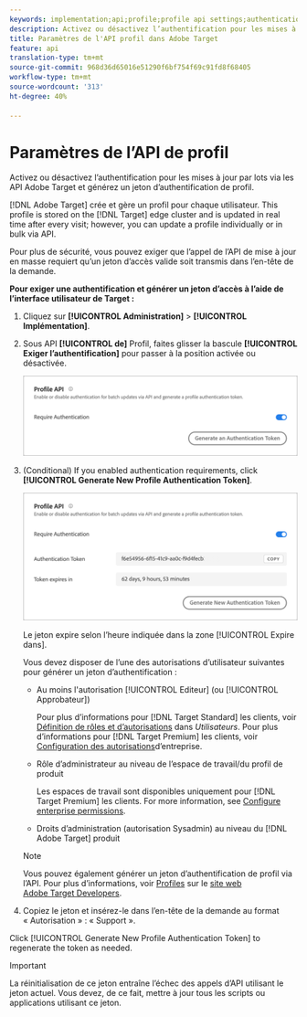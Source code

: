 ```yaml
---
keywords: implementation;api;profile;profile api settings;authentication token
description: Activez ou désactivez l’authentification pour les mises à jour par lots via les API Adobe Target et générez un jeton d’authentification de profil.
title: Paramètres de l'API profil dans Adobe Target
feature: api
translation-type: tm+mt
source-git-commit: 968d36d65016e51290f6bf754f69c91fd8f68405
workflow-type: tm+mt
source-wordcount: '313'
ht-degree: 40%

---
```



# Paramètres de l’API de profil

Activez ou désactivez l’authentification pour les mises à jour par lots via les API Adobe Target et générez un jeton d’authentification de profil.

[!DNL Adobe Target] crée et gère un profil pour chaque utilisateur. This profile is stored on the [!DNL Target] edge cluster and is updated in real time after every visit; however, you can update a profile individually or in bulk via API.

Pour plus de sécurité, vous pouvez exiger que l’appel de l’API de mise à jour en masse requiert qu’un jeton d’accès valide soit transmis dans l’en-tête de la demande.

**Pour exiger une authentification et générer un jeton d’accès à l’aide de l’interface utilisateur de Target :**

1. Cliquez sur **[!UICONTROL Administration]** > **[!UICONTROL Implémentation]**.
1. Sous API **[!UICONTROL de]** Profil, faites glisser la bascule **[!UICONTROL Exiger l’authentification]** pour passer à la position activée ou désactivée.

   ![](assets/profile_api_settings.png)

1. (Conditional) If you enabled authentication requirements, click **[!UICONTROL Generate New Profile Authentication Token]**.

   ![](assets/profile_api_settings_2.png)

   Le jeton expire selon l’heure indiquée dans la zone [!UICONTROL Expire dans].

   Vous devez disposer de l’une des autorisations d’utilisateur suivantes pour générer un jeton d’authentification :

   * Au moins l&#39;autorisation [!UICONTROL Editeur] (ou [!UICONTROL Approbateur])

      Pour plus d’informations pour [!DNL Target Standard] les clients, voir [Définition de rôles et d’autorisations](/help/administrating-target/c-user-management/c-user-management/user-management.md#roles-permissions) dans *Utilisateurs*. Pour plus d’informations pour [!DNL Target Premium] les clients, voir [Configuration des autorisations](/help/administrating-target/c-user-management/property-channel/properties-overview.md)d’entreprise.

   * Rôle d’administrateur au niveau de l’espace de travail/du profil de produit

      Les espaces de travail sont disponibles uniquement pour [!DNL Target Premium] les clients. For more information, see [Configure enterprise permissions](/help/administrating-target/c-user-management/property-channel/properties-overview.md).

   * Droits d’administration (autorisation Sysadmin) au niveau du [!DNL Adobe Target] produit
   >[!NOTE]
   >
   >Vous pouvez également générer un jeton d’authentification de profil via l’API. Pour plus d’informations, voir [Profiles](https://developers.adobetarget.com/api/#profiles) sur le [site web Adobe Target Developers](https://developers.adobetarget.com/).

1. Copiez le jeton et insérez-le dans l’en-tête de la demande au format « Autorisation » : « Support ».

Click [!UICONTROL Generate New Profile Authentication Token] to regenerate the token as needed.

>[!IMPORTANT]
>
>La réinitialisation de ce jeton entraîne l’échec des appels d’API utilisant le jeton actuel. Vous devez, de ce fait, mettre à jour tous les scripts ou applications utilisant ce jeton.
